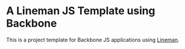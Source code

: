 # A Lineman JS Template using Backbone

This is a project template for Backbone JS applications using [Lineman](http://www.linemanjs.com).
